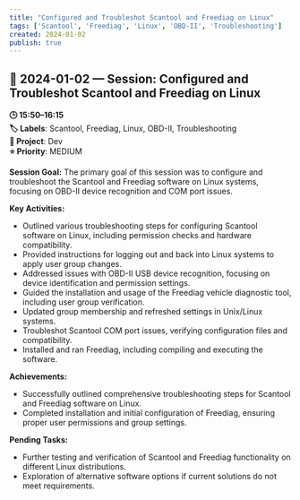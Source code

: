 ```yaml
---
title: "Configured and Troubleshot Scantool and Freediag on Linux"
tags: ['Scantool', 'Freediag', 'Linux', 'OBD-II', 'Troubleshooting']
created: 2024-01-02
publish: true
---
```


## 📅 2024-01-02 — Session: Configured and Troubleshot Scantool and Freediag on Linux

**🕒 15:50–16:15**  
**🏷️ Labels**: Scantool, Freediag, Linux, OBD-II, Troubleshooting  
**📂 Project**: Dev  
**⭐ Priority**: MEDIUM  


**Session Goal:**
The primary goal of this session was to configure and troubleshoot the Scantool and Freediag software on Linux systems, focusing on OBD-II device recognition and COM port issues.

**Key Activities:**
- Outlined various troubleshooting steps for configuring Scantool software on Linux, including permission checks and hardware compatibility.
- Provided instructions for logging out and back into Linux systems to apply user group changes.
- Addressed issues with OBD-II USB device recognition, focusing on device identification and permission settings.
- Guided the installation and usage of the Freediag vehicle diagnostic tool, including user group verification.
- Updated group membership and refreshed settings in Unix/Linux systems.
- Troubleshot Scantool COM port issues, verifying configuration files and compatibility.
- Installed and ran Freediag, including compiling and executing the software.

**Achievements:**
- Successfully outlined comprehensive troubleshooting steps for Scantool and Freediag software on Linux.
- Completed installation and initial configuration of Freediag, ensuring proper user permissions and group settings.

**Pending Tasks:**
- Further testing and verification of Scantool and Freediag functionality on different Linux distributions.
- Exploration of alternative software options if current solutions do not meet requirements.
